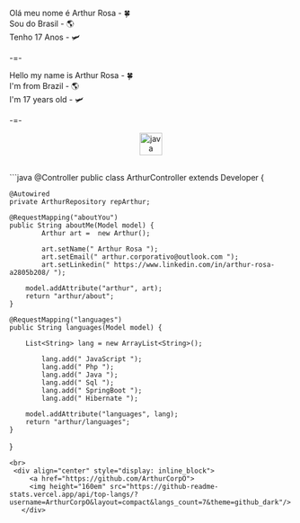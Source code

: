Olá meu nome é Arthur Rosa - :four_leaf_clover: <br>
Sou do Brasil - :earth_americas: <br>
Tenho 17 Anos - :small_airplane: <br>

-=-

Hello my name is Arthur Rosa - :four_leaf_clover: <br>
I'm from Brazil - :earth_americas: <br>
I'm 17 years old - :small_airplane: <br>

-=-
<br>
	<div style="display: inline_block" align="center">
	<img align="center" alt="java" width="40px" src="https://cdn.jsdelivr.net/gh/devicons/devicon/icons/java/java-original.svg" />
</div><br>
```java
@Controller
public class ArthurController extends Developer {

	@Autowired
	private ArthurRepository repArthur;

	@RequestMapping("aboutYou")
	public String aboutMe(Model model) {
    		Arthur art =  new Arthur();
    
    		art.setName(" Arthur Rosa ");
    		art.setEmail(" arthur.corporativo@outlook.com ");
    		art.setLinkedin(" https://www.linkedin.com/in/arthur-rosa-a2805b208/ ");
  
  		model.addAttribute("arthur", art);
		return "arthur/about";
	}

	@RequestMapping("languages")
	public String languages(Model model) {
		
		List<String> lang = new ArrayList<String>();
    
    		lang.add(" JavaScript ");
    		lang.add(" Php ");
    		lang.add(" Java ");
    		lang.add(" Sql ");
    		lang.add(" SpringBoot ");
    		lang.add(" Hibernate ");
    
		model.addAttribute("languages", lang);
		return "arthur/languages";
	}

}
```
<br>
 <div align="center" style="display: inline_block">
     <a href="https://github.com/ArthurCorpO">
     <img height="160em" src="https://github-readme-stats.vercel.app/api/top-langs/?username=ArthurCorpO&layout=compact&langs_count=7&theme=github_dark"/>
   </div>
